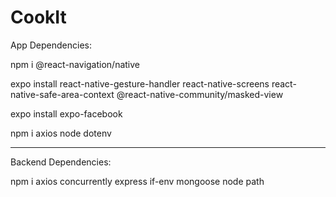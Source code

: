 # CookIt

App Dependencies:

npm i @react-navigation/native

expo install react-native-gesture-handler react-native-screens react-native-safe-area-context @react-native-community/masked-view

expo install expo-facebook

npm i axios node dotenv

---------------------------------------------

Backend Dependencies:

npm i axios concurrently express if-env mongoose node path